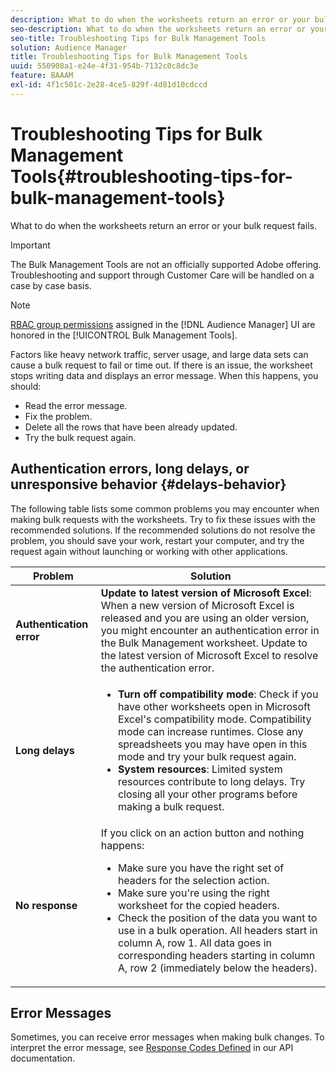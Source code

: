 ```yaml
---
description: What to do when the worksheets return an error or your bulk request fails.
seo-description: What to do when the worksheets return an error or your bulk request fails.
seo-title: Troubleshooting Tips for Bulk Management Tools
solution: Audience Manager
title: Troubleshooting Tips for Bulk Management Tools
uuid: 550908a1-e24e-4f31-954b-7132c0c8dc3e
feature: BAAAM
exl-id: 4f1c501c-2e28-4ce5-829f-4d81d10cdccd
---
```

# Troubleshooting Tips for Bulk Management Tools{#troubleshooting-tips-for-bulk-management-tools}

What to do when the worksheets return an error or your bulk request fails.

>[!IMPORTANT]
>
>The Bulk Management Tools are not an officially supported Adobe offering. Troubleshooting and support through Customer Care will be handled on a case by case basis.

<!-- 

<p>r_bulk_troubleshoot.xml </p>

 -->

>[!NOTE]
>
>[RBAC group permissions](../../features/administration/administration-overview.md) assigned in the [!DNL Audience Manager] UI are honored in the [!UICONTROL Bulk Management Tools].

Factors like heavy network traffic, server usage, and large data sets can cause a bulk request to fail or time out. If there is an issue, the worksheet stops writing data and displays an error message. When this happens, you should:

* Read the error message. 
* Fix the problem. 
* Delete all the rows that have been already updated. 
* Try the bulk request again.

## Authentication errors, long delays, or unresponsive behavior {#delays-behavior}

The following table lists some common problems you may encounter when making bulk requests with the worksheets. Try to fix these issues with the recommended solutions. If the recommended solutions do not resolve the problem, you should save your work, restart your computer, and try the request again without launching or working with other applications.

<table id="table_AC6FB99402214A4EAC6E709465BB67AF"> 
 <thead> 
  <tr> 
   <th colname="col1" class="entry"> Problem </th> 
   <th colname="col2" class="entry"> Solution </th> 
  </tr> 
 </thead>
 <tbody> 
  <tr> 
   <td colname="col1"> <b>Authentication error</b> </td> 
   <td colname="col2"> 
    <b>Update to latest version of Microsoft Excel</b>: When a new version of Microsoft Excel is released and you are using an older version, you might encounter an authentication error in the Bulk Management worksheet. Update to the latest version of Microsoft Excel to resolve the authentication error.
</td> 
  </tr> 
  <tr> 
   <td colname="col1"> <b>Long delays</b> </td> 
   <td colname="col2"> 
    <ul id="ul_AA6F414024B2475AB1C0B46DC3FF0B36"> 
     <li id="li_ECC83AC39D7142519AA9A223DB8FCF23"> <b>Turn off compatibility mode</b>: Check if you have other worksheets open in Microsoft Excel's compatibility mode. Compatibility mode can increase runtimes. Close any spreadsheets you may have open in this mode and try your bulk request again. </li> 
     <li id="li_234BFCF563234DE198884F33AB75280D"> <b>System resources</b>: Limited system resources contribute to long delays. Try closing all your other programs before making a bulk request. </li> 
    </ul> </td> 
  </tr> 
  <tr> 
   <td colname="col1"> <b>No response</b> </td> 
   <td colname="col2">If you click on an action button and nothing happens: 
    <ul id="ul_142E63CDD556414AB639E51734FEDBCF"> 
     <li id="li_DBB6C819603D46B5AECC9C854FDAFDF1">Make sure you have the right set of headers for the selection action. </li> 
     <li id="li_391C9031907A4085BDAD42054960045C">Make sure you're using the right worksheet for the copied headers. </li> 
     <li id="li_76A7241989204933858621FAAB5C3408">Check the position of the data you want to use in a bulk operation. All headers start in column A, row 1. All data goes in corresponding headers starting in column A, row 2 (immediately below the headers). </li> 
    </ul> </td> 
  </tr> 
 </tbody> 
</table>

## Error Messages

Sometimes, you can receive error messages when making bulk changes. To interpret the error message, see [Response Codes Defined](/help/using/api/rest-api-main/aam-api-getting-started.md) in our API documentation.
